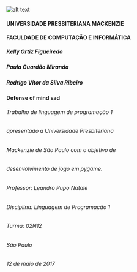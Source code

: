 ![alt text](https://static.onthehub.com/production/attachments/15/65778e61-6e9b-e011-969d-0030487d8897/1482ac79-0be8-4599-9ab7-b18020d25ef9.png)

#### UNIVERSIDADE PRESBITERIANA MACKENZIE
#### FACULDADE DE COMPUTAÇÃO E INFORMÁTICA

##### Kelly Ortiz Figueiredo
##### Paula Guardão Miranda
##### Rodrigo Vitor da Silva Ribeiro

#### Defense of mind sad

###### Trabalho de linguagem de programação 1
###### apresentado a Universidade Presbiteriana
###### Mackenzie de São Paulo com o objetivo de
###### desenvolvimento de jogo em pygame.
###### Professor: Leandro Pupo Natale
###### Disciplina: Linguagem de Programação 1
###### Turma: 02N12


###### São Paulo
###### 12 de maio de 2017
